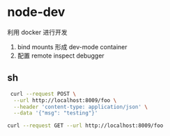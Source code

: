 # node-dev

利用 docker 进行开发

1. bind mounts 形成 dev-mode container
2. 配置 remote inspect debugger 

## sh 

```bash
 curl --request POST \
  --url http://localhost:8009/foo \
  --header 'content-type: application/json' \
  --data '{"msg": "testing"}'

curl --request GET --url http://localhost:8009/foo
```